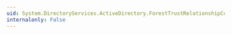 ```yaml
---
uid: System.DirectoryServices.ActiveDirectory.ForestTrustRelationshipCollision.CollisionRecord
internalonly: False
---
```

